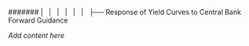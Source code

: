 ####### |   |   |   |   |   |   ├── Response of Yield Curves to Central Bank Forward Guidance

*Add content here*